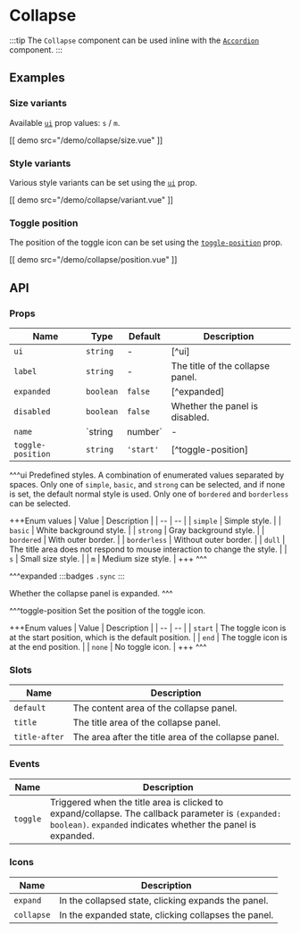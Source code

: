 # Collapse

:::tip
The `Collapse` component can be used inline with the [`Accordion`](./accordion) component.
:::

## Examples

### Size variants

Available [`ui`](#props-ui) prop values: `s` / `m`.

[[ demo src="/demo/collapse/size.vue" ]]

### Style variants

Various style variants can be set using the [`ui`](#props-ui) prop.

[[ demo src="/demo/collapse/variant.vue" ]]

### Toggle position

The position of the toggle icon can be set using the [`toggle-position`](#props-toggle-position) prop.

[[ demo src="/demo/collapse/position.vue" ]]

## API

### Props

| Name | Type | Default | Description |
| -- | -- | -- | -- |
| ``ui`` | `string` | - | [^ui] |
| ``label`` | `string` | - | The title of the collapse panel. |
| ``expanded`` | `boolean` | `false` | [^expanded] |
| ``disabled`` | `boolean` | `false` | Whether the panel is disabled. |
| ``name`` | `string | number` | - | When used inline with the [`Accordion`](./accordion) component, provides a unique identifier for the expanded panel. |
| ``toggle-position`` | `string` | `'start'` | [^toggle-position] |

^^^ui
Predefined styles. A combination of enumerated values separated by spaces. Only one of `simple`, `basic`, and `strong` can be selected, and if none is set, the default normal style is used. Only one of `bordered` and `borderless` can be selected.

+++Enum values
| Value | Description |
| -- | -- |
| `simple` | Simple style. |
| `basic` | White background style. |
| `strong` | Gray background style. |
| `bordered` | With outer border. |
| `borderless` | Without outer border. |
| `dull` | The title area does not respond to mouse interaction to change the style. |
| `s` | Small size style. |
| `m` | Medium size style. |
+++
^^^

^^^expanded
:::badges
`.sync`
:::

Whether the collapse panel is expanded.
^^^

^^^toggle-position
Set the position of the toggle icon.

+++Enum values
| Value | Description |
| -- | -- |
| `start` | The toggle icon is at the start position, which is the default position. |
| `end` | The toggle icon is at the end position. |
| `none` | No toggle icon. |
+++
^^^

### Slots

| Name | Description |
| -- | -- |
| ``default`` | The content area of the collapse panel. |
| ``title`` | The title area of the collapse panel. |
| ``title-after`` | The area after the title area of the collapse panel. |

### Events

| Name | Description |
| -- | -- |
| ``toggle`` | Triggered when the title area is clicked to expand/collapse. The callback parameter is `(expanded: boolean)`. `expanded` indicates whether the panel is expanded. |

### Icons

| Name | Description |
| -- | -- |
| ``expand`` | In the collapsed state, clicking expands the panel. |
| ``collapse`` | In the expanded state, clicking collapses the panel. |
